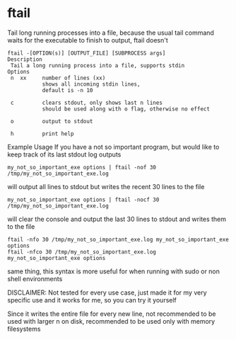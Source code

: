 # ftail

Tail long running processes into a file, because the usual tail command waits for the executable to finish to output, ftail doesn't

```
ftail -[OPTION(s)] [OUTPUT_FILE] [SUBPROCESS args]
Description
 Tail a long running process into a file, supports stdin
Options
 n  xx     number of lines (xx) 
           shows all incoming stdin lines,
           default is -n 10

 c         clears stdout, only shows last n lines
           should be used along with o flag, otherwise no effect 
 
 o         output to stdout

 h         print help
```

Example Usage
If you have a not so important program, but would like to keep track of its last stdout log outputs

```
my_not_so_important_exe options | ftail -nof 30 /tmp/my_not_so_important_exe.log
```
will output all lines to stdout but writes the recent 30 lines to the file

```
my_not_so_important_exe options | ftail -nocf 30 /tmp/my_not_so_important_exe.log
```
will clear the console and output the last 30 lines to stdout and writes them to the file
```
ftail -nfo 30 /tmp/my_not_so_important_exe.log my_not_so_important_exe options
ftail -nfco 30 /tmp/my_not_so_important_exe.log my_not_so_important_exe options
```
same thing, this syntax is more useful for when running with sudo or non shell environments


DISCLAIMER:
  Not tested for every use case, just made it for my very specific use and it works for me, so you can try it yourself

  Since it writes the entire file for every new line, not recommended to be used with larger n on disk, recommended to be used only with memory filesystems
